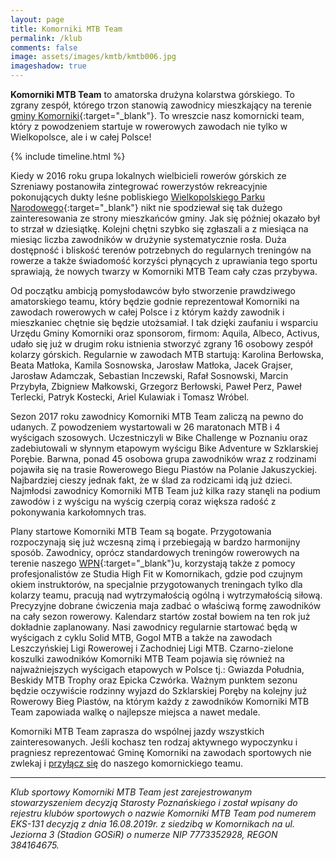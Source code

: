 ```yaml
---
layout: page
title: Komorniki MTB Team
permalink: /klub
comments: false
image: assets/images/kmtb/kmtb006.jpg
imageshadow: true
---
```


**Komorniki MTB Team** to amatorska drużyna kolarstwa górskiego. To zgrany zespół, którego trzon stanowią zawodnicy mieszkający na terenie [gminy Komorniki](https://pl.wikipedia.org/wiki/Komorniki_(gmina)){:target="_blank"}. To wreszcie nasz komornicki team, który z powodzeniem startuje w rowerowych zawodach nie tylko w Wielkopolsce, ale i w całej Polsce!
<!--more-->

{% include timeline.html %}

Kiedy w 2016 roku grupa lokalnych wielbicieli rowerów górskich ze Szreniawy postanowiła zintegrować rowerzystów rekreacyjnie pokonujących dukty leśne pobliskiego [Wielkopolskiego Parku Narodowego](https://www.wielkopolskipn.pl/){:target="_blank"} nikt nie spodziewał się tak dużego zainteresowania ze strony mieszkańców gminy. Jak się później okazało był to strzał w dziesiątkę. Kolejni chętni szybko się zgłaszali a z miesiąca na miesiąc liczba zawodników w drużynie systematycznie rosła. Duża dostępność i bliskość terenów potrzebnych do regularnych treningów na rowerze a także świadomość korzyści płynących z uprawiania tego sportu sprawiają, że nowych twarzy w Komorniki MTB Team cały czas przybywa.

Od początku ambicją pomysłodawców było stworzenie prawdziwego amatorskiego teamu, który będzie godnie reprezentował Komorniki na zawodach rowerowych w całej Polsce i z którym każdy zawodnik i mieszkaniec chętnie się będzie utożsamiał. I tak dzięki zaufaniu i wsparciu Urzędu Gminy Komorniki oraz sponsorom, firmom: Aquila, Albeco, Activus, udało się już w drugim roku istnienia stworzyć zgrany 16 osobowy zespół kolarzy górskich. Regularnie w zawodach MTB startują: Karolina Berłowska, Beata Matłoka, Kamila Sosnowska, Jarosław Matłoka, Jacek Grajser, Jarosław Adamczak, Sebastian Inczewski, Rafał Sosnowski, Marcin Przybyła, Zbigniew Małkowski, Grzegorz Berłowski, Paweł Perz, Paweł Terlecki, Patryk Kostecki, Ariel Kulawiak i Tomasz Wróbel.

Sezon 2017 roku zawodnicy Komorniki MTB Team zaliczą na pewno do udanych. Z powodzeniem wystartowali w 26 maratonach MTB i 4 wyścigach szosowych. Uczestniczyli w Bike Challenge w Poznaniu oraz zadebiutowali w słynnym etapowym wyścigu Bike Adventure w Szklarskiej Porębie. Barwna, ponad 45 osobowa grupa zawodników wraz z rodzinami pojawiła się na trasie Rowerowego Biegu Piastów na Polanie Jakuszyckiej. Najbardziej cieszy jednak fakt, że w ślad za rodzicami idą już dzieci. Najmłodsi zawodnicy Komorniki MTB Team już kilka razy stanęli na podium zawodów i z wyścigu na wyścig czerpią coraz większa radość z pokonywania karkołomnych tras.

Plany startowe Komorniki MTB Team są bogate. Przygotowania rozpoczynają się już wczesną zimą i przebiegają w bardzo harmonijny sposób. Zawodnicy, oprócz standardowych treningów rowerowych na terenie naszego [WPN](https://www.wielkopolskipn.pl/){:target="_blank"}u, korzystają także z pomocy profesjonalistów ze Studia High Fit w Komornikach, gdzie pod czujnym okiem instruktorów, na specjalnie przygotowanych treningach tylko dla kolarzy teamu, pracują nad wytrzymałością ogólną i wytrzymałością siłową. Precyzyjne dobrane ćwiczenia maja zadbać o właściwą formę zawodników na cały sezon rowerowy. Kalendarz startów został bowiem na ten rok już dokładnie zaplanowany. Nasi zawodnicy regularnie startować będą w wyścigach z cyklu Solid MTB, Gogol MTB a także na zawodach Leszczyńskiej Ligi Rowerowej i Zachodniej Ligi MTB. Czarno-zielone koszulki zawodników Komorniki MTB Team pojawia się również na najważniejszych wyścigach etapowych w Polsce tj.: Gwiazda Południa, Beskidy MTB Trophy oraz Epicka Czwórka. Ważnym punktem sezonu będzie oczywiście rodzinny wyjazd do Szklarskiej Poręby na kolejny już Rowerowy Bieg Piastów, na którym każdy z  zawodników Komorniki MTB Team zapowiada walkę o najlepsze miejsca a nawet medale.

Komorniki MTB Team zaprasza do wspólnej jazdy wszystkich zainteresowanych. Jeśli kochasz ten rodzaj aktywnego wypoczynku i pragniesz reprezentować Gminę Komorniki na zawodach sportowych nie zwlekaj i [przyłącz się](/dolacz) do naszego komornickiego teamu.

***

*Klub sportowy Komorniki MTB Team jest zarejestrowanym stowarzyszeniem decyzją Starosty Poznańskiego i został wpisany do rejestru klubów sportowych o nazwie Komorniki MTB Team pod numerem EKS-131 decyzją z dnia 16.08.2019r. z siedzibą w Komornikach na ul. Jeziorna 3 (Stadion GOSiR) o numerze NIP 7773352928, REGON 384164675.*


